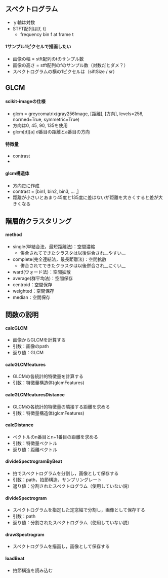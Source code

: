 ## スペクトログラム
* ｙ軸は対数
* STFT配列は[f, t]
    - frequency bin f at frame t

#### 1サンプル1ピクセルで描画したい
* 画像の幅 = stft配列のtのサンプル数
* 画像の高さ = stft配列のfのサンプル数（対数だとダメ？）
* スペクトログラムの横の1ピクセルは（siftSize / sr）

## GLCM
#### scikit-imageの仕様
* glcm = greycomatrix(gray256Image, [距離], [方向], levels=256, normed=True, symmetric=True)
* 方向は0, 45, 90, 135を使用
* glcm[d][a] d番目の距離とa番目の方向

#### 特徴量
* contrast
*
#### glcm構造体
* 方向毎に作成
* contrast = [bin1, bin2, bin3, ... ,]
* 距離が小さいとあまり45度と135度に差はないが距離を大きくすると差が大きくなる

## 階層的クラスタリング
#### method
* single(単結合法，最短距離法)：空間濃縮
    - 併合されてできたクラスタは以後併合され__やすい__
* complete(完全連結法，最長距離法)：空間拡散
    - 併合されてできたクラスタは以後併合され__にくい__
* ward(ウォード法)：空間拡散
* average(群平均法)：空間保存
* centroid：空間保存
* weighted：空間保存
* median：空間保存

## 関数の説明
#### calcGLCM
* 画像からGLCMを計算する
* 引数：画像のpath  
* 返り値：GLCM

#### calcGLCMfeatures
* GLCMの各統計的特徴量を計算する
* 引数：特徴量構造体(glcmFeatures)

#### calcGLCMfeaturesDistance
* GLCMの各統計的特徴量の隣接する距離を求める
* 引数：特徴量構造体(glcmFeatures)

#### calcDistance
* ベクトルのn番目とn+1番目の距離を求める
* 引数：特徴量ベクトル
* 返り値：距離ベクトル

#### divideSpectrogramByBeat
* 拍でスペクトログラムを分割し，画像として保存する
* 引数：path，拍節構造，サンプリングレート
* 返り値：分割されたスペクトログラム（使用していない説）

#### divideSpectrogram
* スペクトログラムを指定した定窓幅で分割し，画像として保存する
* 引数：path
* 返り値：分割されたスペクトログラム（使用していない説）

#### drawSpectrogram
* スペクトログラムを描画し，画像として保存する

#### loadBeat
* 拍節構造を読み込む
